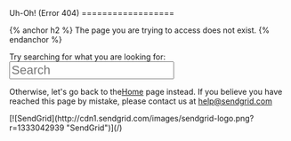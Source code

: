 <div id="wrap">
<div id="intro">
Uh-Oh! (Error 404)
==================

{% anchor h2 %} The page you are trying to access does not exist. {%
endanchor %}

<form action="{{ site.root }}search.html" method="get">
Try searching for what you are looking for:

<input style="font-size:22px;" input name="q" results="0" placeholder="Search" a>

</form>
  
  

Otherwise, let's go back to the[Home]({{%20site.root%20}}index.html)
page instead. If you believe you have reached this page by mistake,
please contact us at [help@sendgrid.com](mailto:help@sendgrid.com)

</div>
<div id="logo">
[![SendGrid](http://cdn1.sendgrid.com/images/sendgrid-logo.png?r=1333042939 "SendGrid")](/)

</div>
</div>

